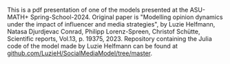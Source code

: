 This is a pdf presentation of one of the models presented at the ASU-MATH+ Spring-School-2024. 
Original paper is "Modelling opinion dynamics under the impact of influencer and media strategies", by Luzie Helfmann, Natasa Djurdjevac Conrad, Philipp Lorenz-Spreen, Christof Schütte, Scientific reports, Vol.13, p. 19375, 2023.
Repository containing the Julia code of the model made by Luzie Helfmann can be found at [github.com/LuzieH/SocialMediaModel/tree/master](url).

